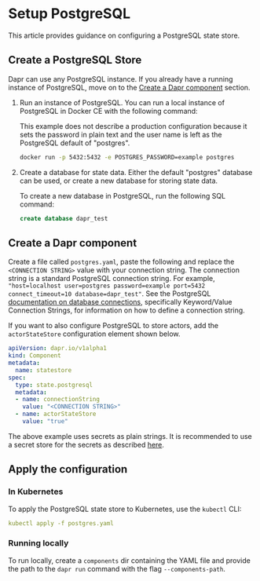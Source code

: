 # Setup PostgreSQL

This article provides guidance on configuring a PostgreSQL state store.

## Create a PostgreSQL Store
Dapr can use any PostgreSQL instance. If you already have a running instance of PostgreSQL, move on to the [Create a Dapr component](#create-a-dapr-component) section.

1. Run an instance of PostgreSQL. You can run a local instance of PostgreSQL in Docker CE with the following command:

     This example does not describe a production configuration because it sets the password in plain text and the user name is left as the PostgreSQL default of "postgres".  

     ```bash
     docker run -p 5432:5432 -e POSTGRES_PASSWORD=example postgres
     ```

2. Create a database for state data.
Either the default "postgres" database can be used, or create a new database for storing state data.

    To create a new database in PostgreSQL, run the following SQL command:

    ```SQL
    create database dapr_test
    ```

## Create a Dapr component

Create a file called `postgres.yaml`, paste the following and replace the `<CONNECTION STRING>` value with your connection string. The connection string is a standard PostgreSQL connection string. For example, `"host=localhost user=postgres password=example port=5432 connect_timeout=10 database=dapr_test"`. See the PostgreSQL [documentation on database connections](https://www.postgresql.org/docs/current/libpq-connect.html), specifically Keyword/Value Connection Strings, for information on how to define a connection string.

If you want to also configure PostgreSQL to store actors, add the `actorStateStore` configuration element shown below.

```yaml
apiVersion: dapr.io/v1alpha1
kind: Component
metadata:
  name: statestore
spec:
  type: state.postgresql
  metadata:
  - name: connectionString
    value: "<CONNECTION STRING>"
  - name: actorStateStore
    value: "true"
```
The above example uses secrets as plain strings. It is recommended to use a secret store for the secrets as described [here](../../concepts/secrets/README.md).

## Apply the configuration

### In Kubernetes

To apply the PostgreSQL state store to Kubernetes, use the `kubectl` CLI:

```yaml
kubectl apply -f postgres.yaml
```

### Running locally

To run locally, create a `components` dir containing the YAML file and provide the path to the `dapr run` command with the flag `--components-path`.
